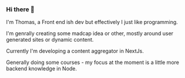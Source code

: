 ### Hi there 👋
I'm Thomas, a Front end ish dev but effectively I just like programming.

I'm genrally creating some madcap idea or other, mostly around user generated sites or dynamic content. 

Currently I'm developing a content aggregator in NextJs.

Generally doing some courses - my focus at the moment is a little more backend knowledge in Node. 

<!--
**BhomasTakker/BhomasTakker** is a ✨ _special_ ✨ repository because its `README.md` (this file) appears on your GitHub profile.

Here are some ideas to get you started:

- 🔭 I’m currently working on ...
- 🌱 I’m currently learning ...
- 👯 I’m looking to collaborate on ...
- 🤔 I’m looking for help with ...
- 💬 Ask me about ...
- 📫 How to reach me: ...
- 😄 Pronouns: ...
- ⚡ Fun fact: ...
-->
